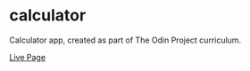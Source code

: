 # calculator

Calculator app, created as part of The Odin Project curriculum.

[Live Page](https://ta457.github.io/calculator/)
